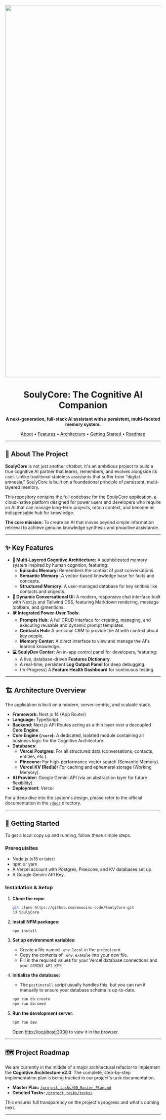 
<div align="center">
  <img src="https://github.com/user-attachments/assets/0aa67016-6eaf-458a-adb2-6e31a0763ed6" alt="SoulyCore Banner" width="1200"/>
  <h1>SoulyCore: The Cognitive AI Companion</h1>
  <p>
    <strong>A next-generation, full-stack AI assistant with a persistent, multi-faceted memory system.</strong>
  </p>
  <p>
    <a href="#-about-the-project">About</a> •
    <a href="#-key-features">Features</a> •
    <a href="#-architecture-overview">Architecture</a> •
    <a href="#-getting-started">Getting Started</a> •
    <a href="#-project-roadmap">Roadmap</a>
  </p>
</div>

---

## 🚀 About The Project

**SoulyCore** is not just another chatbot. It's an ambitious project to build a true cognitive AI partner that learns, remembers, and evolves alongside its user. Unlike traditional stateless assistants that suffer from "digital amnesia," SoulyCore is built on a foundational principle of persistent, multi-layered memory.

This repository contains the full codebase for the SoulyCore application, a cloud-native platform designed for power users and developers who require an AI that can manage long-term projects, retain context, and become an indispensable hub for knowledge.

**The core mission:** To create an AI that moves beyond simple information retrieval to achieve genuine knowledge synthesis and proactive assistance.

---

## ✨ Key Features

*   **🧠 Multi-Layered Cognitive Architecture:** A sophisticated memory system inspired by human cognition, featuring:
    *   **Episodic Memory:** Remembers the context of past conversations.
    *   **Semantic Memory:** A vector-based knowledge base for facts and concepts.
    *   **Structured Memory:** A user-managed database for key entities like contacts and projects.
*   **💬 Dynamic Conversational UI:** A modern, responsive chat interface built with Next.js and Tailwind CSS, featuring Markdown rendering, message toolbars, and @mentions.
*   **🛠️ Integrated Power-User Tools:**
    *   **Prompts Hub:** A full CRUD interface for creating, managing, and executing reusable and dynamic prompt templates.
    *   **Contacts Hub:** A personal CRM to provide the AI with context about key people.
    *   **Memory Center:** A direct interface to view and manage the AI's learned knowledge.
*   **💻 SoulyDev Center:** An in-app control panel for developers, featuring:
    *   A live, database-driven **Features Dictionary**.
    *   A real-time, persistent **Log Output Panel** for deep debugging.
    *   (In-Progress) A **Feature Health Dashboard** for continuous testing.

---

## 🏗️ Architecture Overview

The application is built on a modern, server-centric, and scalable stack.

*   **Framework:** Next.js 14 (App Router)
*   **Language:** TypeScript
*   **Backend:** Next.js API Routes acting as a thin layer over a decoupled **Core Engine**.
*   **Core Engine (`/core`):** A dedicated, isolated module containing all business logic for the Cognitive Architecture.
*   **Databases:**
    *   **Vercel Postgres:** For all structured data (conversations, contacts, entities, etc.).
    *   **Pinecone:** For high-performance vector search (Semantic Memory).
    *   **Vercel KV (Redis):** For caching and ephemeral storage (Working Memory).
*   **AI Provider:** Google Gemini API (via an abstraction layer for future flexibility).
*   **Deployment:** Vercel

For a deep dive into the system's design, please refer to the official documentation in the [`/docs`](./docs/) directory.

---

## 🏁 Getting Started

To get a local copy up and running, follow these simple steps.

### Prerequisites

*   Node.js (v18 or later)
*   npm or yarn
*   A Vercel account with Postgres, Pinecone, and KV databases set up.
*   A Google Gemini API Key.

### Installation & Setup

1.  **Clone the repo:**
    ```sh
    git clone https://github.com/onooinc-code/SoulyCore.git
    cd SoulyCore
    ```

2.  **Install NPM packages:**
    ```sh
    npm install
    ```

3.  **Set up environment variables:**
    *   Create a file named `.env.local` in the project root.
    *   Copy the contents of `.env.example` into your new file.
    *   Fill in the required values for your Vercel database connections and your `GEMINI_API_KEY`.

4.  **Initialize the database:**
    *   The `postinstall` script usually handles this, but you can run it manually to ensure your database schema is up-to-date.
    ```sh
    npm run db:create
    npm run db:seed
    ```

5.  **Run the development server:**
    ```sh
    npm run dev
    ```
    Open [http://localhost:3000](http://localhost:3000) to view it in the browser.

---

## 🗺️ Project Roadmap

We are currently in the middle of a major architectural refactor to implement the **Cognitive Architecture v2.0**. The complete, step-by-step implementation plan is being tracked in our project's task documentation.

*   **Master Plan:** [`/project_tasks/00_Master_Plan.md`](./project_tasks/00_Master_Plan.md)
*   **Detailed Tasks:** [`/project_tasks/tasks/`](./project_tasks/tasks/)

This ensures full transparency on the project's progress and what's coming next.

---
